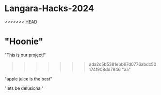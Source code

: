 # Langara-Hacks-2024

<<<<<<< HEAD

# "Hoonie"

"This is our project!"

> > > > > > > ada2c5b5381ebb97d0776abdc50174f908dd7946
> > > > > > > "aa"

"apple juice is the best"

"lets be delusional"

